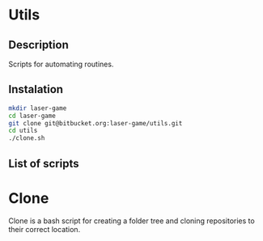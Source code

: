 # Utils

## Description

Scripts for automating routines.


## Instalation

```bash
mkdir laser-game
cd laser-game
git clone git@bitbucket.org:laser-game/utils.git
cd utils
./clone.sh
```

## List of scripts

# Clone

Clone is a bash script for creating a folder tree and cloning repositories to their correct location.
